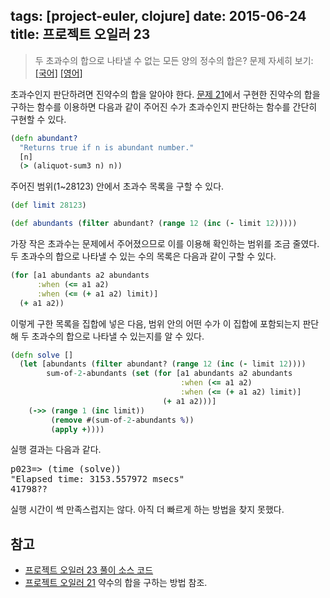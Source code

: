 tags: [project-euler, clojure]
date: 2015-06-24
title: 프로젝트 오일러 23
---
> 두 초과수의 합으로 나타낼 수 없는 모든 양의 정수의 합은?
> 문제 자세히 보기: [[국어]](http://euler.synap.co.kr/prob_detail.php?id=23) [[영어]](https://projecteuler.net/problem=23)

초과수인지 판단하려면 진약수의 합을 알아야 한다. [문제 21](/2015/06/18/project-euler-021/)에서 구현한 진약수의 합을 구하는 함수를 이용하면 다음과 같이 주어진 수가 초과수인지 판단하는 함수를 간단히 구현할 수 있다.<!--more-->

```clojure
(defn abundant?
  "Returns true if n is abundant number."
  [n]
  (> (aliquot-sum3 n) n))
```

주어진 범위(1~28123) 안에서 초과수 목록을 구할 수 있다.

```clojure
(def limit 28123)

(def abundants (filter abundant? (range 12 (inc (- limit 12)))))
```

가장 작은 초과수는 문제에서 주어졌으므로 이를 이용해 확인하는 범위를 조금 줄였다. 두 초과수의 합으로 나타낼 수 있는 수의 목록은 다음과 같이 구할 수 있다.

```clojure
(for [a1 abundants a2 abundants
      :when (<= a1 a2)
      :when (<= (+ a1 a2) limit)]
  (+ a1 a2))
```

이렇게 구한 목록을 집합에 넣은 다음, 범위 안의 어떤 수가 이 집합에 포함되는지 판단해 두 초과수의 합으로 나타낼 수 있는지를 알 수 있다.

```clojure
(defn solve []
  (let [abundants (filter abundant? (range 12 (inc (- limit 12))))
        sum-of-2-abundants (set (for [a1 abundants a2 abundants
                                      :when (<= a1 a2)
                                      :when (<= (+ a1 a2) limit)]
                                  (+ a1 a2)))]
    (->> (range 1 (inc limit))
         (remove #(sum-of-2-abundants %))
         (apply +))))
```

실행 결과는 다음과 같다.

<pre class="console">p023=> (time (solve))
"Elapsed time: 3153.557972 msecs"
41798??
</pre>

실행 시간이 썩 만족스럽지는 않다. 아직 더 빠르게 하는 방법을 찾지 못했다.

## 참고
* [프로젝트 오일러 23 풀이 소스 코드](https://github.com/ntalbs/euler/blob/master/src/p023.clj)
* [프로젝트 오일러 21](/2015/06/18/project-euler-021/)
약수의 합을 구하는 방법 참조.
